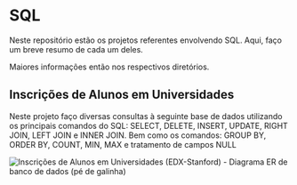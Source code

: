 # SQL

Neste repositório estão os projetos referentes envolvendo SQL. Aqui, faço um breve resumo de cada um deles.

Maiores informações então nos respectivos diretórios.

## Inscrições de Alunos em Universidades

Neste projeto faço diversas consultas à seguinte base de dados utilizando os principais comandos do SQL: SELECT, DELETE, INSERT, UPDATE, RIGHT JOIN, LEFT JOIN e INNER JOIN. Bem como os comandos: GROUP BY, ORDER BY, COUNT, MIN, MAX e tratamento de campos NULL 

![Inscrições de Alunos em Universidades (EDX-Stanford) - Diagrama ER de banco de dados (pé de galinha)](https://user-images.githubusercontent.com/98848529/184546574-deb56861-a9bc-4509-b4c8-5bfa082324d0.jpeg)
